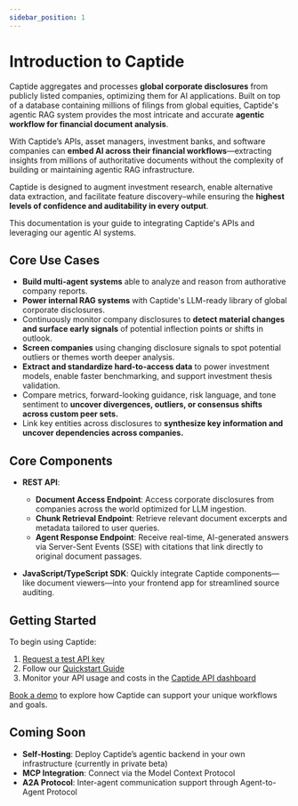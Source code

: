 ```yaml
---
sidebar_position: 1
---
```


# Introduction to Captide

Captide aggregates and processes **global corporate disclosures** from publicly listed companies, optimizing them for AI applications. Built on top of a database containing millions of filings from global equities, Captide's agentic RAG system provides the most intricate and accurate **agentic workflow for financial document analysis**.

With Captide’s APIs, asset managers, investment banks, and software companies can **embed AI across their financial workflows**—extracting insights from millions of authoritative documents without the complexity of building or maintaining agentic RAG infrastructure.

Captide is designed to augment investment research, enable alternative data extraction, and facilitate feature discovery–while ensuring the **highest levels of confidence and auditability in every output**.

This documentation is your guide to integrating Captide's APIs and leveraging our agentic AI systems.

## Core Use Cases

- **Build multi-agent systems** able to analyze and reason from authorative company reports.
- **Power internal RAG systems** with Captide's LLM-ready library of global corporate disclosures.
- Continuously monitor company disclosures to **detect material changes and surface early signals** of potential inflection points or shifts in outlook.
- **Screen companies** using changing disclosure signals to spot potential outliers or themes worth deeper analysis.
- **Extract and standardize hard-to-access data** to power investment models, enable faster benchmarking, and support investment thesis validation.
- Compare metrics, forward-looking guidance, risk language, and tone sentiment to **uncover divergences, outliers, or consensus shifts across custom peer sets.**
- Link key entities across disclosures to **synthesize key information and uncover dependencies across companies.**

## Core Components

- **REST API**:
  - **Document Access Endpoint**: Access corporate disclosures from companies across the world optimized for LLM ingestion.
  - **Chunk Retrieval Endpoint**: Retrieve relevant document excerpts and metadata tailored to user queries.
  - **Agent Response Endpoint**: Receive real-time, AI-generated answers via Server-Sent Events (SSE) with citations that link directly to original document passages.

- **JavaScript/TypeScript SDK**: Quickly integrate Captide components—like document viewers—into your frontend app for streamlined source auditing.

## Getting Started

To begin using Captide:

1. [Request a test API key](https://www.captide.ai/contact/api-request)
2. Follow our [Quickstart Guide](./quickstart)
3. Monitor your API usage and costs in the [Captide API dashboard](https://app.captide.co/api-dashboard)

[Book a demo](https://www.captide.ai/contact/api-request) to explore how Captide can support your unique workflows and goals.

## Coming Soon

- **Self-Hosting**: Deploy Captide’s agentic backend in your own infrastructure (currently in private beta)
- **MCP Integration**: Connect via the Model Context Protocol
- **A2A Protocol**: Inter-agent communication support through Agent-to-Agent Protocol